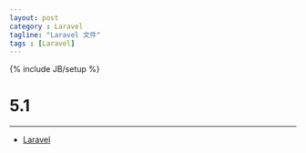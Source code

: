 ```yaml
---
layout: post
category : Laravel
tagline: "Laravel 文件"
tags : [Laravel]
---
```

{% include JB/setup %}

# 5.1
-----
* [Laravel](https://laravel.tw/docs/5.1)
